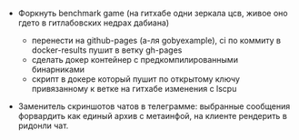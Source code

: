 * Форкнуть benchmark game (на гитхабе одни зеркала цсв, живое оно гдето в гитлабовских недрах дабиана)
  * перенести на github-pages (а-ля gobyexample), ci по коммиту в docker-results пушит в ветку gh-pages
  * сделать докер контейнер с предкомпилированными бинарниками
  * скрипт в докере который пушит по открытому ключу привязанному к ветке на гитхабе изменения с lscpu
    
* Заменитель скриншотов чатов в телеграмме: выбранные сообщения форвардить как единый архив с метаинфой, на клиенте рендерить в ридонли чат.
